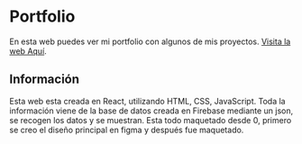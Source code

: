 # Portfolio

En esta web puedes ver mi portfolio con algunos de mis proyectos. [Visita la web Aquí](https://ireneb26.github.io/Portfolio/).

## Información

Esta web esta creada en React, utilizando HTML, CSS, JavaScript. Toda la información viene de la base de datos creada en Firebase mediante un json, se recogen los datos y se muestran. Esta todo maquetado desde 0, primero se creo el diseño principal en figma y después fue maquetado.

